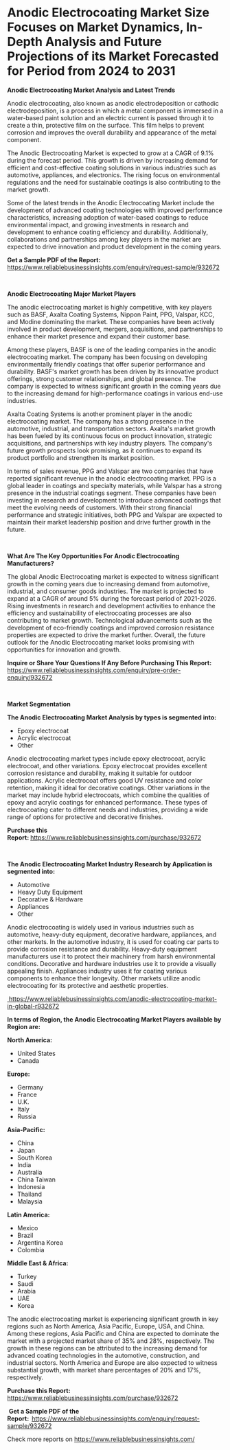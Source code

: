 <p><h1>Anodic Electrocoating Market Size Focuses on Market Dynamics, In-Depth Analysis and Future Projections of its Market Forecasted for Period from 2024 to 2031</h1></p><p><strong>Anodic Electrocoating Market Analysis and Latest Trends</strong></p>
<p><p>Anodic electrocoating, also known as anodic electrodeposition or cathodic electrodeposition, is a process in which a metal component is immersed in a water-based paint solution and an electric current is passed through it to create a thin, protective film on the surface. This film helps to prevent corrosion and improves the overall durability and appearance of the metal component.</p><p>The Anodic Electrocoating Market is expected to grow at a CAGR of 9.1% during the forecast period. This growth is driven by increasing demand for efficient and cost-effective coating solutions in various industries such as automotive, appliances, and electronics. The rising focus on environmental regulations and the need for sustainable coatings is also contributing to the market growth.</p><p>Some of the latest trends in the Anodic Electrocoating Market include the development of advanced coating technologies with improved performance characteristics, increasing adoption of water-based coatings to reduce environmental impact, and growing investments in research and development to enhance coating efficiency and durability. Additionally, collaborations and partnerships among key players in the market are expected to drive innovation and product development in the coming years.</p></p>
<p><strong>Get a Sample PDF of the Report:&nbsp;</strong> <a href="https://www.reliablebusinessinsights.com/enquiry/request-sample/932672">https://www.reliablebusinessinsights.com/enquiry/request-sample/932672</a></p>
<p>&nbsp;</p>
<p><strong>Anodic Electrocoating Major Market Players</strong></p>
<p><p>The anodic electrocoating market is highly competitive, with key players such as BASF, Axalta Coating Systems, Nippon Paint, PPG, Valspar, KCC, and Modine dominating the market. These companies have been actively involved in product development, mergers, acquisitions, and partnerships to enhance their market presence and expand their customer base.</p><p>Among these players, BASF is one of the leading companies in the anodic electrocoating market. The company has been focusing on developing environmentally friendly coatings that offer superior performance and durability. BASF's market growth has been driven by its innovative product offerings, strong customer relationships, and global presence. The company is expected to witness significant growth in the coming years due to the increasing demand for high-performance coatings in various end-use industries.</p><p>Axalta Coating Systems is another prominent player in the anodic electrocoating market. The company has a strong presence in the automotive, industrial, and transportation sectors. Axalta's market growth has been fueled by its continuous focus on product innovation, strategic acquisitions, and partnerships with key industry players. The company's future growth prospects look promising, as it continues to expand its product portfolio and strengthen its market position.</p><p>In terms of sales revenue, PPG and Valspar are two companies that have reported significant revenue in the anodic electrocoating market. PPG is a global leader in coatings and specialty materials, while Valspar has a strong presence in the industrial coatings segment. These companies have been investing in research and development to introduce advanced coatings that meet the evolving needs of customers. With their strong financial performance and strategic initiatives, both PPG and Valspar are expected to maintain their market leadership position and drive further growth in the future.</p></p>
<p>&nbsp;</p>
<p><strong>What Are The Key Opportunities For Anodic Electrocoating Manufacturers?</strong></p>
<p><p>The global Anodic Electrocoating market is expected to witness significant growth in the coming years due to increasing demand from automotive, industrial, and consumer goods industries. The market is projected to expand at a CAGR of around 5% during the forecast period of 2021-2026. Rising investments in research and development activities to enhance the efficiency and sustainability of electrocoating processes are also contributing to market growth. Technological advancements such as the development of eco-friendly coatings and improved corrosion resistance properties are expected to drive the market further. Overall, the future outlook for the Anodic Electrocoating market looks promising with opportunities for innovation and growth.</p></p>
<p><strong>Inquire or Share Your Questions If Any Before Purchasing This Report:</strong> <a href="https://www.reliablebusinessinsights.com/enquiry/pre-order-enquiry/932672">https://www.reliablebusinessinsights.com/enquiry/pre-order-enquiry/932672</a></p>
<p>&nbsp;</p>
<p><strong>Market Segmentation</strong></p>
<p><strong>The Anodic Electrocoating Market Analysis by types is segmented into:</strong></p>
<p><ul><li>Epoxy electrocoat</li><li>Acrylic electrocoat</li><li>Other</li></ul></p>
<p><p>Anodic electrocoating market types include epoxy electrocoat, acrylic electrocoat, and other variations. Epoxy electrocoat provides excellent corrosion resistance and durability, making it suitable for outdoor applications. Acrylic electrocoat offers good UV resistance and color retention, making it ideal for decorative coatings. Other variations in the market may include hybrid electrocoats, which combine the qualities of epoxy and acrylic coatings for enhanced performance. These types of electrocoating cater to different needs and industries, providing a wide range of options for protective and decorative finishes.</p></p>
<p><strong>Purchase this Report:&nbsp;</strong><a href="https://www.reliablebusinessinsights.com/purchase/932672">https://www.reliablebusinessinsights.com/purchase/932672</a></p>
<p>&nbsp;</p>
<p><strong>The Anodic Electrocoating Market Industry Research by Application is segmented into:</strong></p>
<p><ul><li>Automotive</li><li>Heavy Duty Equipment</li><li>Decorative & Hardware</li><li>Appliances</li><li>Other</li></ul></p>
<p><p>Anodic electrocoating is widely used in various industries such as automotive, heavy-duty equipment, decorative hardware, appliances, and other markets. In the automotive industry, it is used for coating car parts to provide corrosion resistance and durability. Heavy-duty equipment manufacturers use it to protect their machinery from harsh environmental conditions. Decorative and hardware industries use it to provide a visually appealing finish. Appliances industry uses it for coating various components to enhance their longevity. Other markets utilize anodic electrocoating for its protective and aesthetic properties.</p></p>
<p><a href="https://www.reliablebusinessinsights.com/anodic-electrocoating-market-in-global-r932672">&nbsp;https://www.reliablebusinessinsights.com/anodic-electrocoating-market-in-global-r932672</a></p>
<p><strong>In terms of Region, the Anodic Electrocoating Market Players available by Region are:</strong></p>
<p>
    <p> <strong> North America: </strong>
        <ul>
            <li>United States</li>
            <li>Canada</li>
        </ul>
        </p> 
    <p> <strong> Europe: </strong>
        <ul>
            <li>Germany</li>
            <li>France</li>
            <li>U.K.</li>
            <li>Italy</li>
            <li>Russia</li>
        </ul>
        </p> 
    <p> <strong> Asia-Pacific: </strong>
        <ul>
            <li>China</li>
            <li>Japan</li>
            <li>South Korea</li>
            <li>India</li>
            <li>Australia</li>
            <li>China Taiwan</li>
            <li>Indonesia</li>
            <li>Thailand</li>
            <li>Malaysia</li>
        </ul>
        </p> 
    <p> <strong> Latin America: </strong>
        <ul>
            <li>Mexico</li>
            <li>Brazil</li>
            <li>Argentina Korea</li>
            <li>Colombia</li>
        </ul>
        </p> 
    <p> <strong> Middle East & Africa: </strong>
        <ul>
            <li>Turkey</li>
            <li>Saudi</li>
            <li>Arabia</li>
            <li>UAE</li>
            <li>Korea</li>
        </ul>
    </p>
    </p>
<p><p>The anodic electrocoating market is experiencing significant growth in key regions such as North America, Asia Pacific, Europe, USA, and China. Among these regions, Asia Pacific and China are expected to dominate the market with a projected market share of 35% and 28%, respectively. The growth in these regions can be attributed to the increasing demand for advanced coating technologies in the automotive, construction, and industrial sectors. North America and Europe are also expected to witness substantial growth, with market share percentages of 20% and 17%, respectively.</p></p>
<p><strong>Purchase this Report: </strong><a href="https://www.reliablebusinessinsights.com/purchase/932672">https://www.reliablebusinessinsights.com/purchase/932672</a></p>
<p>&nbsp;<strong>Get a Sample PDF of the Report:&nbsp;&nbsp;</strong><a href="https://www.reliablebusinessinsights.com/enquiry/request-sample/932672">https://www.reliablebusinessinsights.com/enquiry/request-sample/932672</a></p>
<p><strong></strong></p>
<p>Check more reports on <a href="https://www.reliablebusinessinsights.com/">https://www.reliablebusinessinsights.com/</a></p>